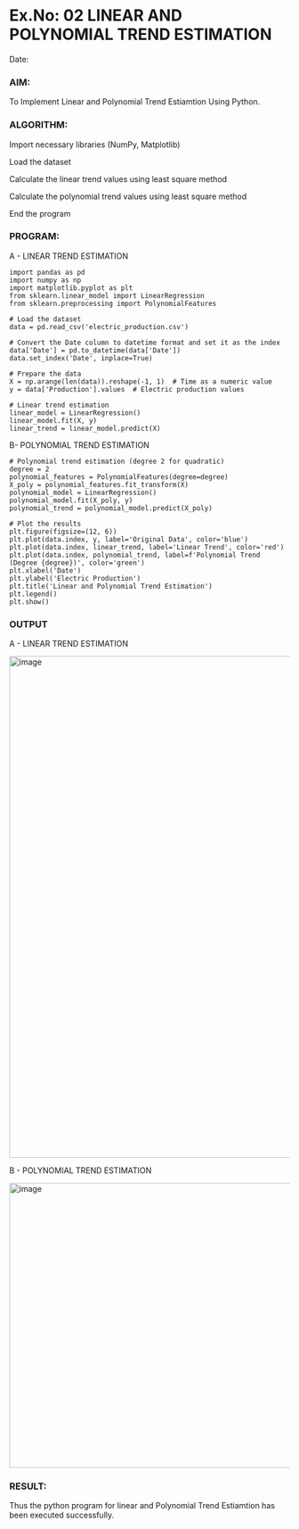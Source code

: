 # Ex.No: 02 LINEAR AND POLYNOMIAL TREND ESTIMATION
Date:
### AIM:
To Implement Linear and Polynomial Trend Estiamtion Using Python.

### ALGORITHM:
Import necessary libraries (NumPy, Matplotlib)

Load the dataset

Calculate the linear trend values using least square method

Calculate the polynomial trend values using least square method

End the program
### PROGRAM:

A - LINEAR TREND ESTIMATION
~~~
import pandas as pd
import numpy as np
import matplotlib.pyplot as plt
from sklearn.linear_model import LinearRegression
from sklearn.preprocessing import PolynomialFeatures

# Load the dataset
data = pd.read_csv('electric_production.csv')

# Convert the Date column to datetime format and set it as the index
data['Date'] = pd.to_datetime(data['Date'])
data.set_index('Date', inplace=True)

# Prepare the data
X = np.arange(len(data)).reshape(-1, 1)  # Time as a numeric value
y = data['Production'].values  # Electric production values

# Linear trend estimation
linear_model = LinearRegression()
linear_model.fit(X, y)
linear_trend = linear_model.predict(X)

~~~
B- POLYNOMIAL TREND ESTIMATION
~~~
# Polynomial trend estimation (degree 2 for quadratic)
degree = 2
polynomial_features = PolynomialFeatures(degree=degree)
X_poly = polynomial_features.fit_transform(X)
polynomial_model = LinearRegression()
polynomial_model.fit(X_poly, y)
polynomial_trend = polynomial_model.predict(X_poly)

# Plot the results
plt.figure(figsize=(12, 6))
plt.plot(data.index, y, label='Original Data', color='blue')
plt.plot(data.index, linear_trend, label='Linear Trend', color='red')
plt.plot(data.index, polynomial_trend, label=f'Polynomial Trend (Degree {degree})', color='green')
plt.xlabel('Date')
plt.ylabel('Electric Production')
plt.title('Linear and Polynomial Trend Estimation')
plt.legend()
plt.show()
~~~
### OUTPUT
A - LINEAR TREND ESTIMATION

<img width="900" alt="image" src="https://github.com/user-attachments/assets/75e77c8b-2f81-4ad1-864f-231cb0275d63">




B - POLYNOMIAL TREND ESTIMATION

<img width="511" alt="image" src="https://github.com/user-attachments/assets/c898564e-4491-4d73-8062-011b853f7022">

### RESULT:
Thus the python program for linear and Polynomial Trend Estiamtion has been executed successfully.
